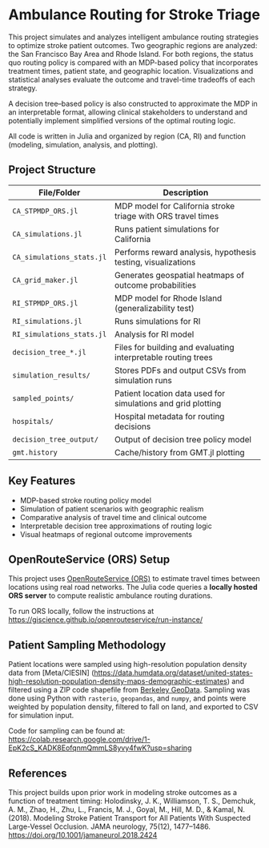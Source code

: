 # Ambulance Routing for Stroke Triage

This project simulates and analyzes intelligent ambulance routing strategies to optimize stroke patient outcomes. Two
geographic regions are analyzed: the San Francisco Bay Area and Rhode Island. For both regions, the status quo 
routing policy is compared with an MDP-based policy that incorporates treatment times, patient state, and geographic 
location. Visualizations and statistical analyses evaluate the outcome and travel-time tradeoffs of each strategy.

A decision tree–based policy is also constructed to approximate the MDP in an interpretable format, allowing clinical 
stakeholders to understand and potentially implement simplified versions of the optimal routing logic.

All code is written in Julia and organized by region (CA, RI) and function (modeling, simulation, analysis, and plotting).

## Project Structure

| File/Folder                  | Description |
|-----------------------------|-------------|
| `CA_STPMDP_ORS.jl`          | MDP model for California stroke triage with ORS travel times |
| `CA_simulations.jl`         | Runs patient simulations for California |
| `CA_simulations_stats.jl`   | Performs reward analysis, hypothesis testing, visualizations |
| `CA_grid_maker.jl`          | Generates geospatial heatmaps of outcome probabilities |
| `RI_STPMDP_ORS.jl`          | MDP model for Rhode Island (generalizability test) |
| `RI_simulations.jl`         | Runs simulations for RI |
| `RI_simulations_stats.jl`   | Analysis for RI model |
| `decision_tree_*.jl`        | Files for building and evaluating interpretable routing trees |
| `simulation_results/`       | Stores PDFs and output CSVs from simulation runs |
| `sampled_points/`           | Patient location data used for simulations and grid plotting |
| `hospitals/`                | Hospital metadata for routing decisions |
| `decision_tree_output/`     | Output of decision tree policy model |
| `gmt.history`               | Cache/history from GMT.jl plotting

## Key Features

- MDP-based stroke routing policy model
- Simulation of patient scenarios with geographic realism
- Comparative analysis of travel time and clinical outcome
- Interpretable decision tree approximations of routing logic
- Visual heatmaps of regional outcome improvements

## OpenRouteService (ORS) Setup

This project uses [OpenRouteService (ORS)](https://openrouteservice.org/) to estimate travel times between locations using
real road networks. The Julia code queries a **locally hosted ORS server** to compute realistic ambulance routing durations.

To run ORS locally, follow the instructions at https://giscience.github.io/openrouteservice/run-instance/

## Patient Sampling Methodology

Patient locations were sampled using high-resolution population density data from [Meta/CIESIN]
(https://data.humdata.org/dataset/united-states-high-resolution-population-density-maps-demographic-estimates) 
and filtered using a ZIP code shapefile from [Berkeley GeoData](https://geodata.lib.berkeley.edu/catalog/ark28722-s7888q). 
Sampling was done using Python with `rasterio`, `geopandas`, and `numpy`, and points were weighted by population density, 
filtered to fall on land, and exported to CSV for simulation input.

Code for sampling can be found at: https://colab.research.google.com/drive/1-EpK2cS_KADK8EofqnmQmmLS8yvy4fwK?usp=sharing

##  References
This project builds upon prior work in modeling stroke outcomes as a function of treatment timing:
Holodinsky, J. K., Williamson, T. S., Demchuk, A. M., Zhao, H., Zhu, L., Francis, M. J., Goyal, M., Hill, M. D., & Kamal, N. (2018). Modeling Stroke Patient Transport for All Patients With Suspected Large-Vessel Occlusion. JAMA neurology, 75(12), 1477–1486. https://doi.org/10.1001/jamaneurol.2018.2424
